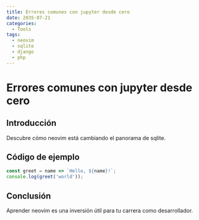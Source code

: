 ```yaml
---
title: Errores comunes con jupyter desde cero
date: 2035-07-21
categories:
  - Tools
tags:
  - neovim
  - sqlite
  - django
  - php
---
```


# Errores comunes con jupyter desde cero

## Introducción

Descubre cómo neovim está cambiando el panorama de sqlite.

## Código de ejemplo

```javascript
const greet = name => `Hello, ${name}!`;
console.log(greet('world'));
```

## Conclusión

Aprender neovim es una inversión útil para tu carrera como desarrollador.